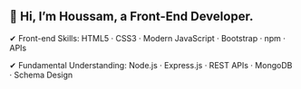 ## 👋 Hi, I’m Houssam, a Front-End Developer.

✔ Front-end Skills: HTML5 · CSS3 · Modern JavaScript · Bootstrap · npm · APIs

✔ Fundamental Understanding: Node.js · Express.js · REST APIs · MongoDB · Schema Design
